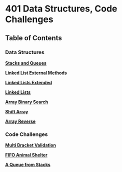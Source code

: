 # 401 Data Structures, Code Challenges

## Table of Contents

### Data Structures

**[Stacks and Queues](./Data-Structures/stacks-and-queues/README.md)**

**[Linked List External Methods](./Data-Structures/linkedList/README-zip.md)**

**[Linked Lists Extended](./Data-Structures/linkedList/README-kth.md)**

**[Linked Lists](./Data-Structures/linkedList/README.md)**

**[Array Binary Search](./challenges/arrayBinarySearch/README.md)**

**[Shift Array](./challenges/arrayShift/README.md)**

**[Array Reverse](./challenges/arrayReverse/README.md)**

### Code Challenges

**[Multi Bracket Validation](./challenges/multiBracketValidation/README.md)**

**[FIFO Animal Shelter](./challenges/fifoAnimalShelter/README.md)**

**[A Queue from Stacks](./challenges/queueWithStacks/README.md)**
